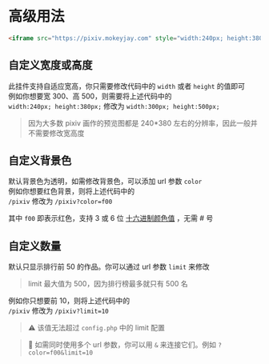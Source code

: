 # 高级用法
```html
<iframe src="https://pixiv.mokeyjay.com" style="width:240px; height:380px; border: 0"></iframe>
```

## 自定义宽度或高度
此挂件支持自适应宽高，你只需要修改代码中的 `width` 或者 `height` 的值即可  
例如你想要宽 300、高 500，则需要将上述代码中的  
`width:240px; height:380px;` 修改为 `width:300px; height:500px;`  

> 因为大多数 pixiv 画作的预览图都是 240*380 左右的分辨率，因此一般并不需要修改宽高度

## 自定义背景色
默认背景色为透明，如需修改背景色，可以添加 url 参数 `color`  
例如你想要红色背景，则将上述代码中的  
`/pixiv` 修改为 `/pixiv?color=f00`  

其中 `f00` 即表示红色，支持 3 或 6 位 [十六进制颜色值](https://baike.baidu.com/item/%E5%8D%81%E5%85%AD%E8%BF%9B%E5%88%B6%E9%A2%9C%E8%89%B2%E7%A0%81/10894232) ，无需 # 号

## 自定义数量
默认只显示排行前 50 的作品。你可以通过 url 参数 `limit` 来修改  
> limit 最大值为 500，因为排行榜最多就只有 500 名

例如你只想要前 10，则将上述代码中的  
`/pixiv` 修改为 `/pixiv?limit=10`

> ⚠️ 该值无法超过 `config.php` 中的 limit 配置

> 🌟 如需同时使用多个 url 参数，你可以用 `&` 来连接它们。例如 `?color=f00&limit=10`